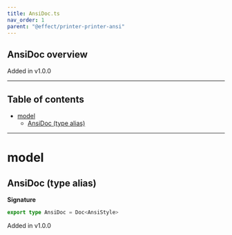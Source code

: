 ```yaml
---
title: AnsiDoc.ts
nav_order: 1
parent: "@effect/printer-printer-ansi"
---
```


## AnsiDoc overview

Added in v1.0.0

---

<h2 class="text-delta">Table of contents</h2>

- [model](#model)
  - [AnsiDoc (type alias)](#ansidoc-type-alias)

---

# model

## AnsiDoc (type alias)

**Signature**

```ts
export type AnsiDoc = Doc<AnsiStyle>
```

Added in v1.0.0
